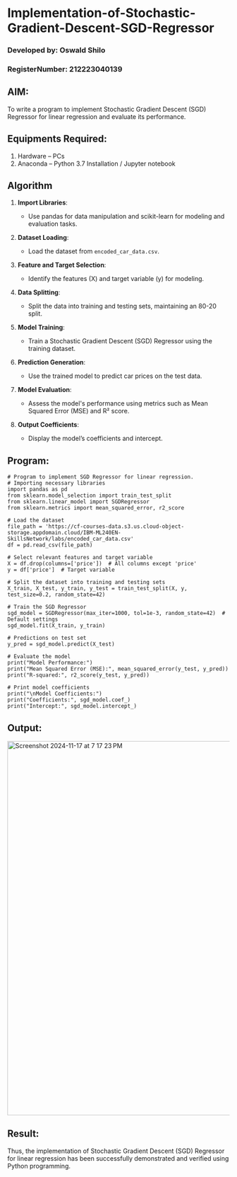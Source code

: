 # Implementation-of-Stochastic-Gradient-Descent-SGD-Regressor
### Developed by: Oswald Shilo
### RegisterNumber: 212223040139
## AIM:
To write a program to implement Stochastic Gradient Descent (SGD) Regressor for linear regression and evaluate its performance.

## Equipments Required:
1. Hardware – PCs
2. Anaconda – Python 3.7 Installation / Jupyter notebook

## Algorithm
1. **Import Libraries**:  
   - Use pandas for data manipulation and scikit-learn for modeling and evaluation tasks.  

2. **Dataset Loading**:  
   - Load the dataset from `encoded_car_data.csv`.  

3. **Feature and Target Selection**:  
   - Identify the features (X) and target variable (y) for modeling.  

4. **Data Splitting**:  
   - Split the data into training and testing sets, maintaining an 80-20 split.  

5. **Model Training**:  
   - Train a Stochastic Gradient Descent (SGD) Regressor using the training dataset.  

6. **Prediction Generation**:  
   - Use the trained model to predict car prices on the test data.  

7. **Model Evaluation**:  
   - Assess the model's performance using metrics such as Mean Squared Error (MSE) and R² score.  

8. **Output Coefficients**:  
   - Display the model’s coefficients and intercept.  


## Program:
```
# Program to implement SGD Regressor for linear regression.
# Importing necessary libraries
import pandas as pd
from sklearn.model_selection import train_test_split
from sklearn.linear_model import SGDRegressor
from sklearn.metrics import mean_squared_error, r2_score

# Load the dataset
file_path = 'https://cf-courses-data.s3.us.cloud-object-storage.appdomain.cloud/IBM-ML240EN-SkillsNetwork/labs/encoded_car_data.csv'
df = pd.read_csv(file_path)

# Select relevant features and target variable
X = df.drop(columns=['price'])  # All columns except 'price'
y = df['price']  # Target variable

# Split the dataset into training and testing sets
X_train, X_test, y_train, y_test = train_test_split(X, y, test_size=0.2, random_state=42)

# Train the SGD Regressor
sgd_model = SGDRegressor(max_iter=1000, tol=1e-3, random_state=42)  # Default settings
sgd_model.fit(X_train, y_train)

# Predictions on test set
y_pred = sgd_model.predict(X_test)

# Evaluate the model
print("Model Performance:")
print("Mean Squared Error (MSE):", mean_squared_error(y_test, y_pred))
print("R-squared:", r2_score(y_test, y_pred))

# Print model coefficients
print("\nModel Coefficients:")
print("Coefficients:", sgd_model.coef_)
print("Intercept:", sgd_model.intercept_)
```

## Output:
<img width="846" alt="Screenshot 2024-11-17 at 7 17 23 PM" src="https://github.com/user-attachments/assets/3bbd8124-e66f-499b-9872-4959f7f89fb6">




## Result:
Thus, the implementation of Stochastic Gradient Descent (SGD) Regressor for linear regression has been successfully demonstrated and verified using Python programming.
